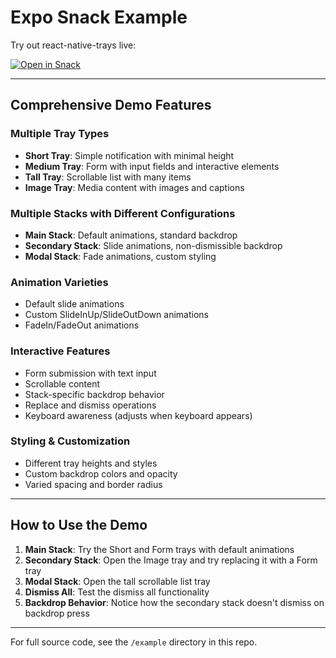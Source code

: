 # Expo Snack Example

Try out react-native-trays live:

[![Open in Snack](https://snack.expo.dev/static/snack-expo-banner.svg)](https://snack.expo.dev/@sivanthaeatme/react-native-trays)

---

## Comprehensive Demo Features

### Multiple Tray Types

- **Short Tray**: Simple notification with minimal height
- **Medium Tray**: Form with input fields and interactive elements
- **Tall Tray**: Scrollable list with many items
- **Image Tray**: Media content with images and captions

### Multiple Stacks with Different Configurations

- **Main Stack**: Default animations, standard backdrop
- **Secondary Stack**: Slide animations, non-dismissible backdrop
- **Modal Stack**: Fade animations, custom styling

### Animation Varieties

- Default slide animations
- Custom SlideInUp/SlideOutDown animations
- FadeIn/FadeOut animations

### Interactive Features

- Form submission with text input
- Scrollable content
- Stack-specific backdrop behavior
- Replace and dismiss operations
- Keyboard awareness (adjusts when keyboard appears)

### Styling & Customization

- Different tray heights and styles
- Custom backdrop colors and opacity
- Varied spacing and border radius

---

## How to Use the Demo

1. **Main Stack**: Try the Short and Form trays with default animations
2. **Secondary Stack**: Open the Image tray and try replacing it with a Form tray
3. **Modal Stack**: Open the tall scrollable list tray
4. **Dismiss All**: Test the dismiss all functionality
5. **Backdrop Behavior**: Notice how the secondary stack doesn't dismiss on backdrop press

---

For full source code, see the `/example` directory in this repo.
